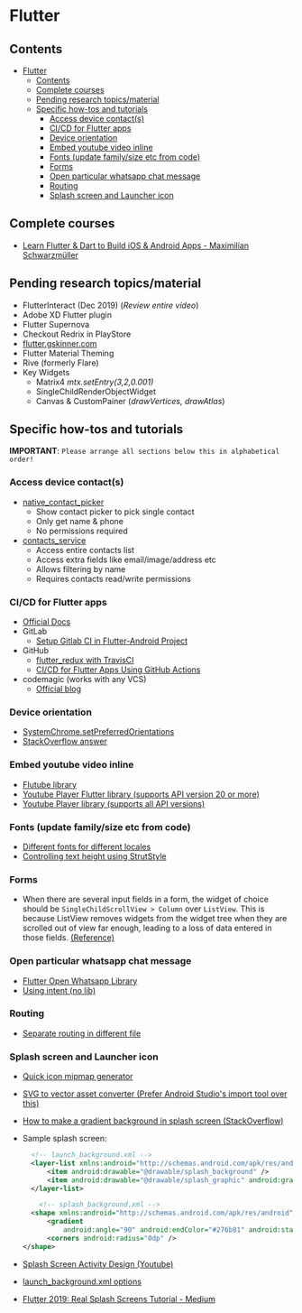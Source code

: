 # Flutter

## Contents

- [Flutter](#flutter)
  - [Contents](#contents)
  - [Complete courses](#complete-courses)
  - [Pending research topics/material](#pending-research-topicsmaterial)
  - [Specific how-tos and tutorials](#specific-how-tos-and-tutorials)
    - [Access device contact(s)](#access-device-contacts)
    - [CI/CD for Flutter apps](#cicd-for-flutter-apps)
    - [Device orientation](#device-orientation)
    - [Embed youtube video inline](#embed-youtube-video-inline)
    - [Fonts (update family/size etc from code)](#fonts-update-familysize-etc-from-code)
    - [Forms](#forms)
    - [Open particular whatsapp chat message](#open-particular-whatsapp-chat-message)
    - [Routing](#routing)
    - [Splash screen and Launcher icon](#splash-screen-and-launcher-icon)

## Complete courses

- [Learn Flutter & Dart to Build iOS & Android Apps - Maximilian Schwarzmüller](https://www.udemy.com/course/learn-flutter-dart-to-build-ios-android-apps/)

## Pending research topics/material

- FlutterInteract (Dec 2019) (_Review entire video_)
- Adobe XD Flutter plugin
- Flutter Supernova
- Checkout Redrix in PlayStore
- [flutter.gskinner.com](flutter.gskinner.com)
- Flutter Material Theming
- Rive (formerly Flare)
- Key Widgets
  - Matrix4 _mtx.setEntry(3,2,0.001)_
  - SingleChildRenderObjectWidget
  - Canvas & CustomPainer (_drawVertices, drawAtlas_)

## Specific how-tos and tutorials

**IMPORTANT**: `Please arrange all sections below this in alphabetical order!`

### Access device contact(s)

- [native_contact_picker](https://pub.dev/packages/native_contact_picke)
  - Show contact picker to pick single contact
  - Only get name & phone
  - No permissions required
- [contacts_service](https://pub.dev/packages/contacts_service)
  - Access entire contacts list
  - Access extra fields like email/image/address etc
  - Allows filtering by name
  - Requires contacts read/write permissions

### CI/CD for Flutter apps

- [Official Docs](https://flutter.dev/docs/deployment/cd)
- GitLab
  - [Setup Gitlab CI in Flutter-Android Project](https://medium.com/@chima_37359/setup-gitlab-ci-in-flutter-android-project-89f6628828e8)
- GitHub
  - [flutter_redux with TravisCI](https://github.com/brianegan/flutter_redux/blob/master/.travis.yml)
  - [CI/CD for Flutter Apps Using GitHub Actions](https://medium.com/better-programming/ci-cd-for-flutter-apps-using-github-actions-b833f8f7aac)
- codemagic (works with any VCS)
  - [Official blog](https://blog.codemagic.io/getting-started-with-codemagic/)

### Device orientation

- [SystemChrome.setPreferredOrientations](https://api.flutter.dev/flutter/services/SystemChrome/setPreferredOrientations.html)
- [StackOverflow answer](https://stackoverflow.com/questions/49418332/flutter-how-to-prevent-device-orientation-changes-and-force-portrait)

### Embed youtube video inline

- [Flutube library](https://pub.dev/packages/flutube)
- [Youtube Player Flutter library (supports API version 20 or more)](https://pub.dev/packages/youtube_player_flutter)
- [Youtube Player library (supports all API versions)](https://pub.dev/packages/youtube_player)

### Fonts (update family/size etc from code)

- [Different fonts for different locales](https://medium.com/saugo360/flutter-different-fonts-for-different-locales-d190a89b58c)
- [Controlling text height using StrutStyle](https://medium.com/@najeira/control-text-height-using-strutstyle-4b9b5151668b)

### Forms

- When there are several input fields in a form, the widget of choice should be `SingleChildScrollView > Column` over `ListView`. This is because ListView removes widgets from the widget tree when they are scrolled out of view far enough, leading to a loss of data entered in those fields. [(Reference)](https://www.udemy.com/course/learn-flutter-dart-to-build-ios-android-apps/learn/lecture/15145432#overview)

### Open particular whatsapp chat message

- [Flutter Open Whatsapp Library](https://pub.dev/packages/flutter_open_whatsapp)
- [Using intent (no lib)](https://stackoverflow.com/questions/50672710/how-to-launch-whatsapp-and-facebook-messenger-window-from-flutter-to-point-to-a)

### Routing

- [Separate routing in different file](https://medium.com/flutter-community/flutter-navigation-cheatsheet-a-guide-to-named-routing-dc642702b98c)

### Splash screen and Launcher icon

- [Quick icon mipmap generator](https://romannurik.github.io/AndroidAssetStudio/icons-launcher.html)
- [SVG to vector asset converter (Prefer Android Studio's import tool over this)](https://svg2vector.com/)
- [How to make a gradient background in splash screen (StackOverflow)](https://stackoverflow.com/questions/13929877/how-to-make-gradient-background-in-android/13930644#13930644)
- Sample splash screen:

  ```xml
    <!-- launch_background.xml -->
    <layer-list xmlns:android="http://schemas.android.com/apk/res/android">
        <item android:drawable="@drawable/splash_background" />
        <item android:drawable="@drawable/splash_graphic" android:gravity="center"/>
    </layer-list>

      <!-- splash_background.xml -->
    <shape xmlns:android="http://schemas.android.com/apk/res/android" android:shape="rectangle">
        <gradient
            android:angle="90" android:endColor="#276b81" android:startColor="#55b692" android:type="linear" />
        <corners android:radius="0dp" />
  </shape>
  ```

- [Splash Screen Activity Design (Youtube)](https://www.youtube.com/watch?v=FNBuo-7zg2Q)
- [launch_background.xml options](https://developer.android.com/guide/topics/resources/drawable-resource)
- [Flutter 2019: Real Splash Screens Tutorial - Medium](https://medium.com/flutter-community/flutter-2019-real-splash-screens-tutorial-16078660c7a1)
